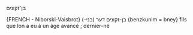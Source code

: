 בן־זקונים

{FRENCH - Niborski-Vaisbrot}
בן-זקונים דער‏ (בני‏-) ‎{benzkunim‏ ‎=‏ bney‎}	fils que lon a eu à un âge avancé ; dernier-né
